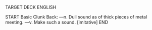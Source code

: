 TARGET DECK
ENGLISH

START
Basic
Clunk
Back: —n. Dull sound as of thick pieces of metal meeting. —v. Make such a sound. [imitative]
END
